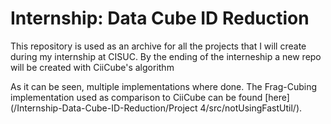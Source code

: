 # Internship: Data Cube ID Reduction

This repository is used as an archive for all the projects that I will create during my internship at CISUC.
By the ending of the interneship a new repo will be created with CiiCube's algorithm

As it can be seen, multiple implementations where done.
The Frag-Cubing implementation used as comparison to CiiCube can be found [here](/Internship-Data-Cube-ID-Reduction/Project 4/src/notUsingFastUtil/).
